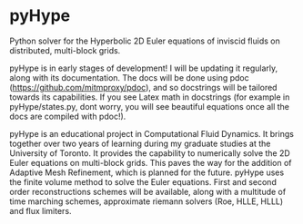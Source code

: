 # pyHype
Python solver for the Hyperbolic 2D Euler equations of inviscid fluids on distributed, multi-block grids.

pyHype is in early stages of development! I will be updating it regularly, along with its documentation. The docs will be done using pdoc (https://github.com/mitmproxy/pdoc), and so docstrings will be tailored towards its capabilities. If you see Latex math in docstrings (for example in pyHype/states.py, dont worry, you will see beautiful equations once all the docs are compiled with pdoc!).

pyHype is an educational project in Computational Fluid Dynamics. It brings together over two years of learning during my graduate studies at the University of Toronto. It provides the capability to numerically solve the 2D Euler equations on multi-block grids. This paves the way for the addition of Adaptive Mesh Refinement, which is planned for the future. pyHype uses the finite volume method to solve the Euler equations. First and second order reconstructions schemes will be available, along with a multitude of time marching schemes, approximate riemann solvers (Roe, HLLE, HLLL) and flux limiters. 
